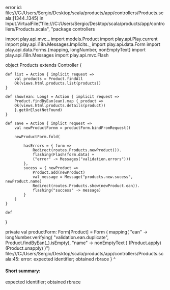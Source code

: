 error id: file:///C:/Users/Sergio/Desktop/scala/products/app/controllers/Products.scala:[1344..1345) in Input.VirtualFile("file:///C:/Users/Sergio/Desktop/scala/products/app/controllers/Products.scala", "package controllers

import play.api.mvc._
import models.Product
import play.api.Play.current
import play.api.i18n.Messages.Implicits._
import play.api.data.Form
import play.api.data.Forms.{mapping, longNumber, nonEmptyText}
import play.api.i18n.Messages
import play.api.mvc.Flash

object Products extends Controller {

    def list = Action { implicit request =>
        val products = Product.findAll
        Ok(views.html.products.list(products))
    }
    
    def show(ean: Long) = Action { implicit request =>
        Product.findByEan(ean).map { product =>
        Ok(views.html.products.details(product))
        }.getOrElse(NotFound)
    }

    def save = Action { implict request =>
        val newProductFornm = productForm.bindFromRequest()

        newProductForm.fold(

            hasErrors = { form =>
                Redirect(routes.Products.newProduct()).
                flashing(Flash(form.data) + 
                ("error" -> Messages("validation.errors")))
            },
            sucess = { newProduct =>
                Product.add(newProduct)
                val message = Message("products.new.sucess", newProduct.name)
                Redirect(routes.Products.show(newProduct.ean)).
                flashing("success" -> message)
            }
        )
    }

    def 
}

private val productForm: Form[Product] = Form (
    mapping(
        "ean" -> longNumber.verifying(
            "validation.ean.duplicate", Product.findByEan(_).isEmpty),
        "name" -> nonEmptyText
    ) (Product.apply) (Product.unapply)
)")
file:///C:/Users/Sergio/Desktop/scala/products/app/controllers/Products.scala:45: error: expected identifier; obtained rbrace
}
^
#### Short summary: 

expected identifier; obtained rbrace